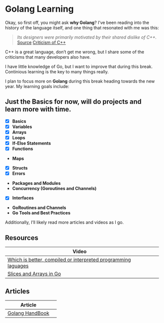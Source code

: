 # Golang Learning

Okay, so first off, you might ask **why Golang**? I’ve been reading into the history of the language itself, and one thing that resonated with me was this: 

> *Its designers were primarily motivated by their shared dislike of C++.*  
> [Source](https://en.wikipedia.org/wiki/Go_(programming_language))  
> [Criticism of C++](https://en.wikipedia.org/wiki/Criticism_of_C%2B%2B)

C++ is a great language, don’t get me wrong, but I share some of the criticisms that many developers also have.

I have little knowledge of Go, but I want to improve that during this break. Continious learning is the key to many things really.

I plan to focus more on **Golang** during this break heading towards the new year. My learning goals include:

## Just the Basics for now, will do projects and learn more with time.
- [x] **Basics**
- [x] **Variables**
- [x] **Arrays**  
- [x] **Loops**  
- [x] **If-Else Statements**  
- [x] **Functions**
- **Maps**  
- [x] **Structs**
- [x] **Errors**
- **Packages and Modules**
- **Concurrency (Goroutines and Channels)**
- [x] **Interfaces**
- **GoRoutines and Channels**
- **Go Tools and Best Practices**
  

Additionally, I’ll likely read more articles and videos as I go.

##  Resources

| Video                                                                                               |  |
|---|---|
| [Which is better, compiled or interpreted programming laguages](https://www.youtube.com/watch?v=1CSPb2q94KQ) |  |
| [Slices and Arrays in Go](https://youtu.be/NFF2usIBX-U) |  |

## Articles

| Article                                                                                        |  |
|---|---|
| [Golang HandBook](https://www.freecodecamp.org/news/learn-golang-handbook/) |  |